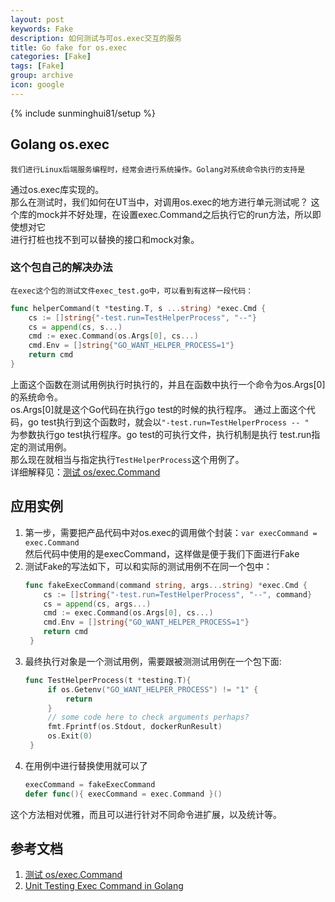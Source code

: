 ```yaml
---
layout: post
keywords: Fake
description: 如何测试与可os.exec交互的服务
title: Go fake for os.exec
categories: [Fake]
tags: [Fake]
group: archive
icon: google
---
```

{% include sunminghui81/setup %}


## Golang os.exec
    我们进行Linux后端服务编程时，经常会进行系统操作。Golang对系统命令执行的支持是  
通过os.exec库实现的。  
    那么在测试时，我们如何在UT当中，对调用os.exec的地方进行单元测试呢？
    这个库的mock并不好处理，在设置exec.Command之后执行它的run方法，所以即使想对它  
进行打桩也找不到可以替换的接口和mock对象。

### 这个包自己的解决办法
    在exec这个包的测试文件exec_test.go中，可以看到有这样一段代码：
```Go
func helperCommand(t *testing.T, s ...string) *exec.Cmd {
    cs := []string{"-test.run=TestHelperProcess", "--"}
    cs = append(cs, s...)
    cmd := exec.Command(os.Args[0], cs...)
    cmd.Env = []string{"GO_WANT_HELPER_PROCESS=1"}
    return cmd
}
```
上面这个函数在测试用例执行时执行的，并且在函数中执行一个命令为os.Args[0]的系统命令。  
os.Args[0]就是这个Go代码在执行go test的时候的执行程序。
通过上面这个代码，go test执行到这个函数时，就会以```"-test.run=TestHelperProcess -- "```  
为参数执行go test执行程序。go test的可执行文件，执行机制是执行 test.run指定的测试用例。  
那么现在就相当与指定执行```TestHelperProcess```这个用例了。  
详细解释见：[测试 os/exec.Command](https://npf.io/2015/06/testing-exec-command/)

## 应用实例
1. 第一步，需要把产品代码中对os.exec的调用做个封装：```var execCommand = exec.Command```  
   然后代码中使用的是execCommand，这样做是便于我们下面进行Fake
2. 测试Fake的写法如下，可以和实际的测试用例不在同一个包中：  
   ```Go
   func fakeExecCommand(command string, args...string) *exec.Cmd {
       cs := []string{"-test.run=TestHelperProcess", "--", command}
       cs = append(cs, args...)
       cmd := exec.Command(os.Args[0], cs...)
       cmd.Env = []string{"GO_WANT_HELPER_PROCESS=1"}
       return cmd
    }
   ```
3. 最终执行对象是一个测试用例，需要跟被测测试用例在一个包下面:  
   ```Go
   func TestHelperProcess(t *testing.T){
        if os.Getenv("GO_WANT_HELPER_PROCESS") != "1" {
            return
        }
        // some code here to check arguments perhaps?
        fmt.Fprintf(os.Stdout, dockerRunResult)
        os.Exit(0)
    }
   ```
4. 在用例中进行替换使用就可以了  
   ```Go
   execCommand = fakeExecCommand
   defer func(){ execCommand = exec.Command }()
   ```

这个方法相对优雅，而且可以进行针对不同命令进扩展，以及统计等。


## 参考文档
1. [测试 os/exec.Command](https://npf.io/2015/06/testing-exec-command/)  
2. [Unit Testing Exec Command in Golang](https://jamiethompson.me/posts/Unit-Testing-Exec-Command-In-Golang/)
